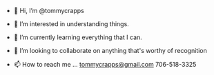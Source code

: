 - 👋 Hi, I’m @tommycrapps
- 👀 I’m interested in understanding things.
- 🌱 I’m currently learning everything that I can.
- 💞️ I’m looking to collaborate on anything that's worthy of recognition

- 📫 How to reach me ... tommycrapps@gmail.com 706-518-3325

<!---
tommycrapps/tommycrapps is a ✨ special ✨ repository because its `README.md` (this file) appears on your GitHub profile.
You can click the Preview link to take a look at your changes.
--->

